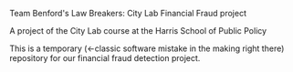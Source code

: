 Team Benford's Law Breakers: City Lab Financial Fraud project

A project of the City Lab course at the Harris School of Public Policy

This is a temporary (<-classic software mistake in the making right there) repository for our financial fraud detection project.


